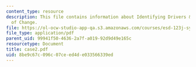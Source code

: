 ```yaml
---
content_type: resource
description: This file contains information about Identifying Drivers & Mechanisms
  of Change.
file: https://ol-ocw-studio-app-qa.s3.amazonaws.com/courses/esd-123j-systems-perspectives-on-industrial-ecology-spring-2006/8be9c67c096c07ceed4de033566339ed_case2.pdf
file_type: application/pdf
parent_uid: 99941f50-4636-2a7f-a019-92d9d49e165c
resourcetype: Document
title: case2.pdf
uid: 8be9c67c-096c-07ce-ed4d-e033566339ed
---
```

